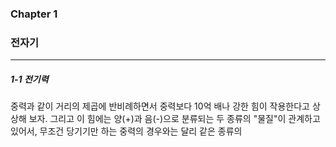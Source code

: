 ### Chapter 1

### 전자기
---

##### 1-1 전기력
중력과 같이 거리의 제곱에 반비례하면서 중력보다 10억 배나 강한 힘이
작용한다고 상상해 보자. 그리고 이 힘에는 양(+)과 음(-)으로 분류되는 두 종류의 "물질"이 관계하고 있어서, 무조건 당기기만 하는 중력의 경우와는 달리 같은 종류의